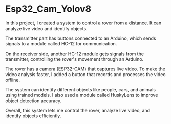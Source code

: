 # Esp32_Cam_Yolov8

In this project, I created a system to control a rover from a distance. It can analyze live video and identify objects. 

The transmitter part has buttons connected to an Arduino, which sends signals to a module called HC-12 for communication.

On the receiver side, another HC-12 module gets signals from the transmitter, controlling the rover's movement through an Arduino.

The rover has a camera (ESP32-CAM) that captures live video. To make the video analysis faster, I added a button that records and processes the video offline.

The system can identify different objects like people, cars, and animals using trained models. I also used a module called HuskyLens to improve object detection accuracy.

Overall, this system lets me control the rover, analyze live video, and identify objects efficiently.
